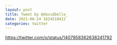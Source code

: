 ```yaml
--- 
layout: post 
title: Tweet by @davidbelle_ 
date: 2021-06-24 1624518412 
categories: twitter 
--- 
```

https://twitter.com/o/status/1407958362638241792